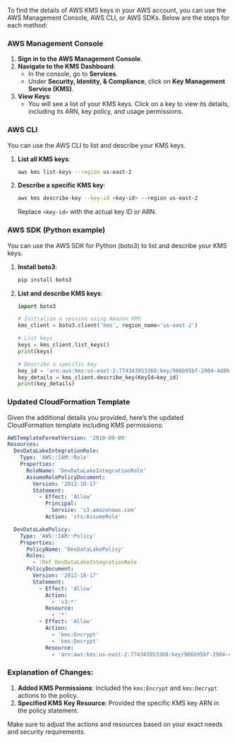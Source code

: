 To find the details of AWS KMS keys in your AWS account, you can use the AWS Management Console, AWS CLI, or AWS SDKs. Below are the steps for each method:

### AWS Management Console
1. **Sign in to the AWS Management Console**.
2. **Navigate to the KMS Dashboard**:
   - In the console, go to **Services**.
   - Under **Security, Identity, & Compliance**, click on **Key Management Service (KMS)**.
3. **View Keys**:
   - You will see a list of your KMS keys. Click on a key to view its details, including its ARN, key policy, and usage permissions.

### AWS CLI
You can use the AWS CLI to list and describe your KMS keys.

1. **List all KMS keys**:
   ```sh
   aws kms list-keys --region us-east-2
   ```

2. **Describe a specific KMS key**:
   ```sh
   aws kms describe-key --key-id <key-id> --region us-east-2
   ```

   Replace `<key-id>` with the actual key ID or ARN.

### AWS SDK (Python example)
You can use the AWS SDK for Python (boto3) to list and describe your KMS keys.

1. **Install boto3**:
   ```sh
   pip install boto3
   ```

2. **List and describe KMS keys**:
   ```python
   import boto3

   # Initialize a session using Amazon KMS
   kms_client = boto3.client('kms', region_name='us-east-2')

   # List keys
   keys = kms_client.list_keys()
   print(keys)

   # Describe a specific key
   key_id = 'arn:aws:kms:us-east-2:774343953368:key/986b95bf-2904-4d89-a099-a60f89b02c5d'
   key_details = kms_client.describe_key(KeyId=key_id)
   print(key_details)
   ```

### Updated CloudFormation Template

Given the additional details you provided, here’s the updated CloudFormation template including KMS permissions:

```yaml
AWSTemplateFormatVersion: '2010-09-09'
Resources:
  DevDataLakeIntegrationRole:
    Type: 'AWS::IAM::Role'
    Properties: 
      RoleName: 'DevDataLakeIntegrationRole'
      AssumeRolePolicyDocument: 
        Version: '2012-10-17'
        Statement: 
          - Effect: 'Allow'
            Principal: 
              Service: 's3.amazonaws.com'
            Action: 'sts:AssumeRole'

  DevDataLakePolicy:
    Type: 'AWS::IAM::Policy'
    Properties: 
      PolicyName: 'DevDataLakePolicy'
      Roles: 
        - !Ref DevDataLakeIntegrationRole
      PolicyDocument: 
        Version: '2012-10-17'
        Statement: 
          - Effect: 'Allow'
            Action: 
              - 's3:*'
            Resource: 
              - '*'
          - Effect: 'Allow'
            Action: 
              - 'kms:Encrypt'
              - 'kms:Decrypt'
            Resource: 
              - 'arn:aws:kms:us-east-2:774343953368:key/986b95bf-2904-4d89-a099-a60f89b02c5d'
```

### Explanation of Changes:
1. **Added KMS Permissions**: Included the `kms:Encrypt` and `kms:Decrypt` actions to the policy.
2. **Specified KMS Key Resource**: Provided the specific KMS key ARN in the policy statement.

Make sure to adjust the actions and resources based on your exact needs and security requirements.
